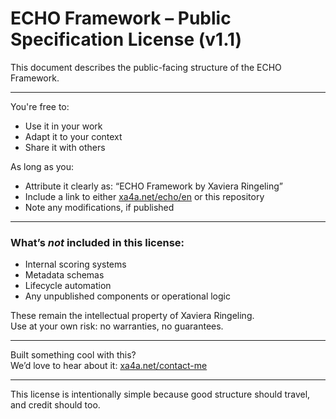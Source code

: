 # ECHO Framework – Public Specification License (v1.1)

This document describes the public-facing structure of the ECHO Framework.

---

You're free to:

- Use it in your work  
- Adapt it to your context  
- Share it with others  

As long as you:

- Attribute it clearly as: “ECHO Framework by Xaviera Ringeling”  
- Include a link to either [xa4a.net/echo/en](https://www.xa4a.net/echo/en) or this repository  
- Note any modifications, if published  

---

### What’s *not* included in this license:

- Internal scoring systems  
- Metadata schemas  
- Lifecycle automation  
- Any unpublished components or operational logic  

These remain the intellectual property of Xaviera Ringeling.  
Use at your own risk: no warranties, no guarantees.

---

Built something cool with this?  
We’d love to hear about it: [xa4a.net/contact-me](https://www.xa4a.net/contact-me)

---

This license is intentionally simple because good structure should travel, and credit should too.
